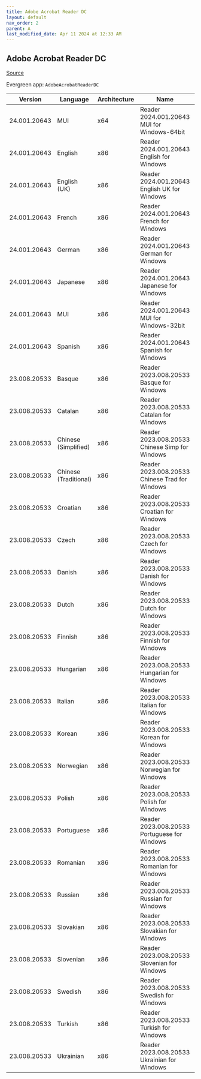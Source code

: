 ```yaml
---
title: Adobe Acrobat Reader DC
layout: default
nav_order: 2
parent: A
last_modified_date: Apr 11 2024 at 12:33 AM
---
```


## Adobe Acrobat Reader DC

[Source](https://acrobat.adobe.com/us/en/acrobat/pdf-reader.html)

Evergreen app: `AdobeAcrobatReaderDC`

| Version      | Language              | Architecture | Name                                            | URI                                                                                                                                                                                                                |
| ------------ | --------------------- | ------------ | ----------------------------------------------- | ------------------------------------------------------------------------------------------------------------------------------------------------------------------------------------------------------------------ |
| 24.001.20643 | MUI                   | x64          | Reader 2024.001.20643 MUI for Windows-64bit     | [https://ardownload2.adobe.com/pub/adobe/acrobat/win/AcrobatDC/2400120643/AcroRdrDCx642400120643_MUI.exe](https://ardownload2.adobe.com/pub/adobe/acrobat/win/AcrobatDC/2400120643/AcroRdrDCx642400120643_MUI.exe) |
| 24.001.20643 | English               | x86          | Reader 2024.001.20643 English for Windows       | [https://ardownload2.adobe.com/pub/adobe/reader/win/AcrobatDC/2400120643/AcroRdrDC2400120643_en_US.exe](https://ardownload2.adobe.com/pub/adobe/reader/win/AcrobatDC/2400120643/AcroRdrDC2400120643_en_US.exe)     |
| 24.001.20643 | English (UK)          | x86          | Reader 2024.001.20643 English UK for Windows    | [https://ardownload2.adobe.com/pub/adobe/reader/win/AcrobatDC/2400120643/AcroRdrDC2400120643_en_US.exe](https://ardownload2.adobe.com/pub/adobe/reader/win/AcrobatDC/2400120643/AcroRdrDC2400120643_en_US.exe)     |
| 24.001.20643 | French                | x86          | Reader 2024.001.20643 French for Windows        | [https://ardownload2.adobe.com/pub/adobe/reader/win/AcrobatDC/2400120643/AcroRdrDC2400120643_fr_FR.exe](https://ardownload2.adobe.com/pub/adobe/reader/win/AcrobatDC/2400120643/AcroRdrDC2400120643_fr_FR.exe)     |
| 24.001.20643 | German                | x86          | Reader 2024.001.20643 German for Windows        | [https://ardownload2.adobe.com/pub/adobe/reader/win/AcrobatDC/2400120643/AcroRdrDC2400120643_de_DE.exe](https://ardownload2.adobe.com/pub/adobe/reader/win/AcrobatDC/2400120643/AcroRdrDC2400120643_de_DE.exe)     |
| 24.001.20643 | Japanese              | x86          | Reader 2024.001.20643 Japanese for Windows      | [https://ardownload2.adobe.com/pub/adobe/reader/win/AcrobatDC/2400120643/AcroRdrDC2400120643_ja_JP.exe](https://ardownload2.adobe.com/pub/adobe/reader/win/AcrobatDC/2400120643/AcroRdrDC2400120643_ja_JP.exe)     |
| 24.001.20643 | MUI                   | x86          | Reader 2024.001.20643 MUI for Windows-32bit     | [https://ardownload2.adobe.com/pub/adobe/reader/win/AcrobatDC/2400120643/AcroRdrDC2400120643_MUI.exe](https://ardownload2.adobe.com/pub/adobe/reader/win/AcrobatDC/2400120643/AcroRdrDC2400120643_MUI.exe)         |
| 24.001.20643 | Spanish               | x86          | Reader 2024.001.20643 Spanish for Windows       | [https://ardownload2.adobe.com/pub/adobe/reader/win/AcrobatDC/2400120643/AcroRdrDC2400120643_es_ES.exe](https://ardownload2.adobe.com/pub/adobe/reader/win/AcrobatDC/2400120643/AcroRdrDC2400120643_es_ES.exe)     |
| 23.008.20533 | Basque                | x86          | Reader 2023.008.20533 Basque for Windows        | [https://ardownload2.adobe.com/pub/adobe/reader/win/AcrobatDC/2300820533/AcroRdrDC2300820533_eu_ES.exe](https://ardownload2.adobe.com/pub/adobe/reader/win/AcrobatDC/2300820533/AcroRdrDC2300820533_eu_ES.exe)     |
| 23.008.20533 | Catalan               | x86          | Reader 2023.008.20533 Catalan for Windows       | [https://ardownload2.adobe.com/pub/adobe/reader/win/AcrobatDC/2300820533/AcroRdrDC2300820533_ca_ES.exe](https://ardownload2.adobe.com/pub/adobe/reader/win/AcrobatDC/2300820533/AcroRdrDC2300820533_ca_ES.exe)     |
| 23.008.20533 | Chinese (Simplified)  | x86          | Reader 2023.008.20533 Chinese Simp for  Windows | [https://ardownload2.adobe.com/pub/adobe/reader/win/AcrobatDC/2300820533/AcroRdrDC2300820533_zh_CN.exe](https://ardownload2.adobe.com/pub/adobe/reader/win/AcrobatDC/2300820533/AcroRdrDC2300820533_zh_CN.exe)     |
| 23.008.20533 | Chinese (Traditional) | x86          | Reader 2023.008.20533 Chinese Trad for Windows  | [https://ardownload2.adobe.com/pub/adobe/reader/win/AcrobatDC/2300820533/AcroRdrDC2300820533_zh_TW.exe](https://ardownload2.adobe.com/pub/adobe/reader/win/AcrobatDC/2300820533/AcroRdrDC2300820533_zh_TW.exe)     |
| 23.008.20533 | Croatian              | x86          | Reader 2023.008.20533 Croatian for Windows      | [https://ardownload2.adobe.com/pub/adobe/reader/win/AcrobatDC/2300820533/AcroRdrDC2300820533_hr_HR.exe](https://ardownload2.adobe.com/pub/adobe/reader/win/AcrobatDC/2300820533/AcroRdrDC2300820533_hr_HR.exe)     |
| 23.008.20533 | Czech                 | x86          | Reader 2023.008.20533 Czech for Windows         | [https://ardownload2.adobe.com/pub/adobe/reader/win/AcrobatDC/2300820533/AcroRdrDC2300820533_cs_CZ.exe](https://ardownload2.adobe.com/pub/adobe/reader/win/AcrobatDC/2300820533/AcroRdrDC2300820533_cs_CZ.exe)     |
| 23.008.20533 | Danish                | x86          | Reader 2023.008.20533 Danish for Windows        | [https://ardownload2.adobe.com/pub/adobe/reader/win/AcrobatDC/2300820533/AcroRdrDC2300820533_da_DK.exe](https://ardownload2.adobe.com/pub/adobe/reader/win/AcrobatDC/2300820533/AcroRdrDC2300820533_da_DK.exe)     |
| 23.008.20533 | Dutch                 | x86          | Reader 2023.008.20533 Dutch for Windows         | [https://ardownload2.adobe.com/pub/adobe/reader/win/AcrobatDC/2300820533/AcroRdrDC2300820533_nl_NL.exe](https://ardownload2.adobe.com/pub/adobe/reader/win/AcrobatDC/2300820533/AcroRdrDC2300820533_nl_NL.exe)     |
| 23.008.20533 | Finnish               | x86          | Reader 2023.008.20533 Finnish for Windows       | [https://ardownload2.adobe.com/pub/adobe/reader/win/AcrobatDC/2300820533/AcroRdrDC2300820533_fi_FI.exe](https://ardownload2.adobe.com/pub/adobe/reader/win/AcrobatDC/2300820533/AcroRdrDC2300820533_fi_FI.exe)     |
| 23.008.20533 | Hungarian             | x86          | Reader 2023.008.20533 Hungarian for Windows     | [https://ardownload2.adobe.com/pub/adobe/reader/win/AcrobatDC/2300820533/AcroRdrDC2300820533_hu_HU.exe](https://ardownload2.adobe.com/pub/adobe/reader/win/AcrobatDC/2300820533/AcroRdrDC2300820533_hu_HU.exe)     |
| 23.008.20533 | Italian               | x86          | Reader 2023.008.20533 Italian for Windows       | [https://ardownload2.adobe.com/pub/adobe/reader/win/AcrobatDC/2300820533/AcroRdrDC2300820533_it_IT.exe](https://ardownload2.adobe.com/pub/adobe/reader/win/AcrobatDC/2300820533/AcroRdrDC2300820533_it_IT.exe)     |
| 23.008.20533 | Korean                | x86          | Reader 2023.008.20533 Korean for Windows        | [https://ardownload2.adobe.com/pub/adobe/reader/win/AcrobatDC/2300820533/AcroRdrDC2300820533_ko_KR.exe](https://ardownload2.adobe.com/pub/adobe/reader/win/AcrobatDC/2300820533/AcroRdrDC2300820533_ko_KR.exe)     |
| 23.008.20533 | Norwegian             | x86          | Reader 2023.008.20533 Norwegian for Windows     | [https://ardownload2.adobe.com/pub/adobe/reader/win/AcrobatDC/2300820533/AcroRdrDC2300820533_nb_NO.exe](https://ardownload2.adobe.com/pub/adobe/reader/win/AcrobatDC/2300820533/AcroRdrDC2300820533_nb_NO.exe)     |
| 23.008.20533 | Polish                | x86          | Reader 2023.008.20533 Polish for Windows        | [https://ardownload2.adobe.com/pub/adobe/reader/win/AcrobatDC/2300820533/AcroRdrDC2300820533_pl_PL.exe](https://ardownload2.adobe.com/pub/adobe/reader/win/AcrobatDC/2300820533/AcroRdrDC2300820533_pl_PL.exe)     |
| 23.008.20533 | Portuguese            | x86          | Reader 2023.008.20533 Portuguese for Windows    | [https://ardownload2.adobe.com/pub/adobe/reader/win/AcrobatDC/2300820533/AcroRdrDC2300820533_pt_BR.exe](https://ardownload2.adobe.com/pub/adobe/reader/win/AcrobatDC/2300820533/AcroRdrDC2300820533_pt_BR.exe)     |
| 23.008.20533 | Romanian              | x86          | Reader 2023.008.20533 Romanian for Windows      | [https://ardownload2.adobe.com/pub/adobe/reader/win/AcrobatDC/2300820533/AcroRdrDC2300820533_ro_RO.exe](https://ardownload2.adobe.com/pub/adobe/reader/win/AcrobatDC/2300820533/AcroRdrDC2300820533_ro_RO.exe)     |
| 23.008.20533 | Russian               | x86          | Reader 2023.008.20533 Russian for Windows       | [https://ardownload2.adobe.com/pub/adobe/reader/win/AcrobatDC/2300820533/AcroRdrDC2300820533_ru_RU.exe](https://ardownload2.adobe.com/pub/adobe/reader/win/AcrobatDC/2300820533/AcroRdrDC2300820533_ru_RU.exe)     |
| 23.008.20533 | Slovakian             | x86          | Reader 2023.008.20533 Slovakian for Windows     | [https://ardownload2.adobe.com/pub/adobe/reader/win/AcrobatDC/2300820533/AcroRdrDC2300820533_sk_SK.exe](https://ardownload2.adobe.com/pub/adobe/reader/win/AcrobatDC/2300820533/AcroRdrDC2300820533_sk_SK.exe)     |
| 23.008.20533 | Slovenian             | x86          | Reader 2023.008.20533 Slovenian for Windows     | [https://ardownload2.adobe.com/pub/adobe/reader/win/AcrobatDC/2300820533/AcroRdrDC2300820533_sl_SI.exe](https://ardownload2.adobe.com/pub/adobe/reader/win/AcrobatDC/2300820533/AcroRdrDC2300820533_sl_SI.exe)     |
| 23.008.20533 | Swedish               | x86          | Reader 2023.008.20533 Swedish for Windows       | [https://ardownload2.adobe.com/pub/adobe/reader/win/AcrobatDC/2300820533/AcroRdrDC2300820533_sv_SE.exe](https://ardownload2.adobe.com/pub/adobe/reader/win/AcrobatDC/2300820533/AcroRdrDC2300820533_sv_SE.exe)     |
| 23.008.20533 | Turkish               | x86          | Reader 2023.008.20533 Turkish for Windows       | [https://ardownload2.adobe.com/pub/adobe/reader/win/AcrobatDC/2300820533/AcroRdrDC2300820533_tr_TR.exe](https://ardownload2.adobe.com/pub/adobe/reader/win/AcrobatDC/2300820533/AcroRdrDC2300820533_tr_TR.exe)     |
| 23.008.20533 | Ukrainian             | x86          | Reader 2023.008.20533 Ukrainian for Windows     | [https://ardownload2.adobe.com/pub/adobe/reader/win/AcrobatDC/2300820533/AcroRdrDC2300820533_uk_UA.exe](https://ardownload2.adobe.com/pub/adobe/reader/win/AcrobatDC/2300820533/AcroRdrDC2300820533_uk_UA.exe)     |
